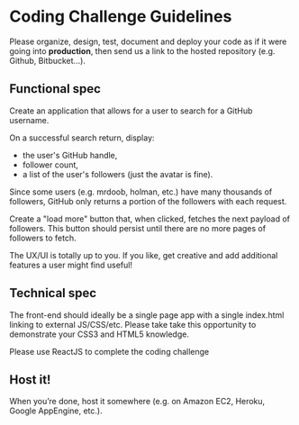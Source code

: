 
# Coding Challenge Guidelines

Please organize, design, test, document and deploy your code as if it were going into <strong>production</strong>, then send us a link to the hosted repository (e.g. Github, Bitbucket...).

## Functional spec

Create an application that allows for a user to search for a GitHub username.

On a successful search return, display:

* the user's GitHub handle, 
* follower count, 
* a list of the user's followers (just the avatar is fine). 

Since some users (e.g. mrdoob, holman, etc.) have many thousands of followers, GitHub only returns a portion of the followers with each request.

Create a "load more" button that, when clicked, fetches the next payload of followers. This button should persist until there are no more pages of followers to fetch.

The UX/UI is totally up to you. If you like, get creative and add additional features a user might find useful!

## Technical spec

The front-end should ideally be a single page app with a single index.html linking to external JS/CSS/etc. Please take take this opportunity to demonstrate your CSS3 and HTML5 knowledge.

Please use ReactJS to complete the coding challenge

## Host it!

When you’re done, host it somewhere (e.g. on Amazon EC2, Heroku, Google AppEngine, etc.).

